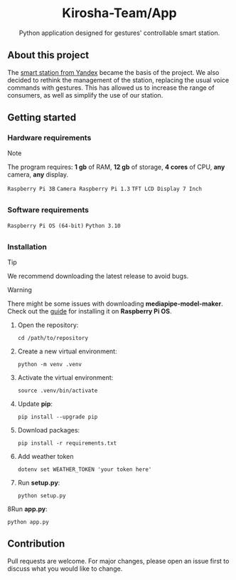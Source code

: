 <div align="center">
<h1>
    Kirosha-Team/App
</h1>
Python application designed for gestures' controllable smart station.
</div>

## About this project

The [smart station from Yandex](https://alice.yandex.ru/station) became the basis of the project. We also decided to rethink the management of the station, replacing the usual voice commands with gestures. This has allowed us to increase the range of consumers, as well as simplify the use of our station.

## Getting started

### Hardware requirements

> [!NOTE]
> The program requires: **1 gb** of RAM, **12 gb** of storage, **4 cores** of CPU, **any** camera, **any** display.

``Raspberry Pi 3B``
``Camera Raspberry Pi 1.3``
``TFT LCD Display 7 Inch``

##

### Software requirements

``Raspberry Pi OS (64-bit)``
``Python 3.10``

##

### Installation

> [!TIP]
> We recommend downloading the latest release to avoid bugs.

> [!WARNING]
> There might be some issues with downloading **mediapipe-model-maker**. Check out the [guide]() for installing it on **Raspberry Pi OS**.

1. Open the repository:
   ```commandline
   cd /path/to/repository
   ```
2. Create a new virtual environment:
   ```commandline
   python -m venv .venv
   ```
3. Activate the virtual environment:
   ```commandline
   source .venv/bin/activate
   ```
4. Update **pip**:
   ```commandline
   pip install --upgrade pip
   ```
5. Download packages:
   ```commandline
   pip install -r requirements.txt
   ```
6. Add weather token
   ```commandline
   dotenv set WEATHER_TOKEN 'your token here'
   ```
7. Run **setup.py**:
   ```commandline
   python setup.py
   ```
8Run **app.py**:
   ```commandline
   python app.py
   ```

## Contribution
Pull requests are welcome. For major changes, please open an issue first
to discuss what you would like to change.